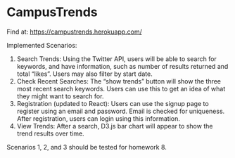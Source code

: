 # CampusTrends

Find at: https://campustrends.herokuapp.com/

Implemented Scenarios:

1.	Search Trends:
    	Using the Twitter API, users will be able to search for keywords, and have information, such as number of results returned and total “likes”. Users may also filter by start date.
2.	Check Recent Searches:
    	The “show trends” button will show the three most recent search keywords. Users can use this to get an idea of what they might want to search for.
3.	Registration (updated to React):
        Users can use the signup page to register using an email and password. Email is checked for uniqueness. After registration, users can login using this information.
4.	View Trends:
    After a search, D3.js bar chart will appear to show the trend results over time.
    
Scenarios 1, 2, and 3 should be tested for homework 8.